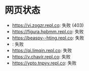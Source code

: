 # 网页状态
- https://vi.zogzr.repl.co: 失败 (403)
- https://figura.hpbmm.repl.co: 失败
- https://beaspy--hting.repl.co: 失败
- : 失败
- https://qi.limqin.repl.co: 失败
- https://v.chavir.repl.co: 失败
- https://ypto.tnpyv.repl.co: 失败
